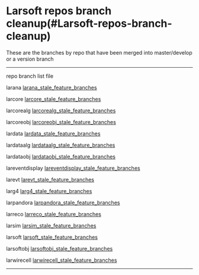 Larsoft repos branch cleanup(#Larsoft-repos-branch-cleanup)
==============================================================

These are the branches by repo that have been merged into master/develop or a version branch

  ----------------- --------------------------------------------------------------------------------------------------------------------
  repo              branch list file
                    
  larana            [larana\_stale\_feature\_branches](Larana_stale_feature_branches)
                    
  larcore           [larcore\_stale\_feature\_branches](Larcore_stale_feature_branches)
                    
  larcorealg        [larcorealg\_stale\_feature\_branches](Larcorealg_stale_feature_branches)
                    
  larcoreobj        [larcoreobj\_stale\_feature\_branches](Larcoreobj_stale_feature_branches)
                    
  lardata           [lardata\_stale\_feature\_branches](Lardata_stale_feature_branches)
                    
  lardataalg        [lardataalg\_stale\_feature\_branches](Lardataalg_stale_feature_branches)
                    
  lardataobj        [lardataobj\_stale\_feature\_branches](Lardataobj_stale_feature_branches)
                    
  lareventdisplay   [lareventdisplay\_stale\_feature\_branches](Lareventdisplay_stale_feature_branches)
                    
  larevt            [larevt\_stale\_feature\_branches](Larevt_stale_feature_branches)
                    
  larg4             [larg4\_stale\_feature\_branches](Larg4_stale_feature_branches)
                    
  larpandora        [larpandora\_stale\_feature\_branches](Larpandora_stale_feature_branches)
                    
  larreco           [larreco\_stale\_feature\_branches](Larreco_stale_feature_branches)
                    
  larsim            [larsim\_stale\_feature\_branches](Larsim_stale_feature_branches)
                    
  larsoft           [larsoft\_stale\_feature\_branches](Larsoft_stale_feature_branches)
                    
  larsoftobj        [larsoftobj\_stale\_feature\_branches](Larsoftobj_stale_feature_branches)
                    
  larwirecell       [larwirecell\_stale\_feature\_branches](Larwirecell_stale_feature_branches)
  ----------------- --------------------------------------------------------------------------------------------------------------------
